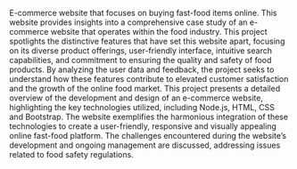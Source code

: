 E-commerce website that focuses on buying fast-food items online. This website provides insights into a comprehensive case study of an e-commerce website that operates within the food industry. This project spotlights the distinctive features that have set this website apart, focusing on its diverse product offerings, user-friendly interface, intuitive search capabilities, and commitment to ensuring the quality and safety of food products. By analyzing the user data and feedback, the project seeks to understand how these features contribute to elevated customer satisfaction and the growth of the online food market.
This project presents a detailed overview of the development and design of an e-commerce website, highlighting the key technologies utilized, including Node.js, HTML, CSS and Bootstrap. The website exemplifies the harmonious integration of these technologies to create a user-friendly, responsive and visually appealing online fast-food platform. The challenges encountered during the website’s development and ongoing management are discussed, addressing issues related to food safety regulations. 





